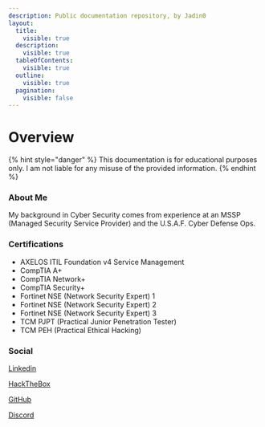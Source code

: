 ```yaml
---
description: Public documentation repository, by Jadin0
layout:
  title:
    visible: true
  description:
    visible: true
  tableOfContents:
    visible: true
  outline:
    visible: true
  pagination:
    visible: false
---
```


# Overview



{% hint style="danger" %}
This documentation is for educational purposes only. I am not liable for any misuse of the provided information.
{% endhint %}



### About Me

My background in Cyber Security comes from experience at an MSSP (Managed Security Service Provider) and the U.S.A.F. Cyber Defense Ops.

### Certifications

* AXELOS ITIL Foundation v4 Service Management
* CompTIA A+
* CompTIA Network+
* CompTIA Security+
* Fortinet NSE (Network Security Expert) 1
* Fortinet NSE (Network Security Expert) 2
* Fortinet NSE (Network Security Expert) 3
* TCM PJPT (Practical Junior Penetration Tester)
* TCM PEH (Practical Ethical Hacking)

### Social

[Linkedin](https://www.linkedin.com/in/jadin-natividad/)

[HackTheBox](https://app.hackthebox.com/profile/1333812)

[GitHub](https://github.com/Jadin0)

[Discord](https://discordapp.com/users/280206258991136768)
